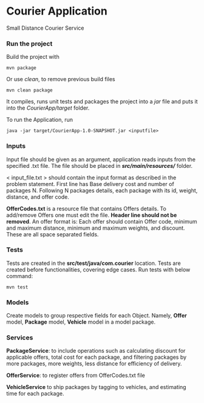 # Courier Application
Small Distance Courier Service

### Run the project

Build the project with 
    
    mvn package

Or use _clean_, to remove previous build files

    mvn clean package

It compiles, runs unit tests and packages the project into a _jar_ file and puts it into the _CourierApp/target_ folder.

To run the Application, run

    java -jar target/CourierApp-1.0-SNAPSHOT.jar <inputfile>

### Inputs
Input file should be given as an argument, application reads inputs from the specified .txt file. The file should be placed in _**src/main/resources/**_ folder.

< input_file.txt > should contain the input format as described in the problem statement.
First line has Base delivery cost and number of packages N. Following N packages details, each package with its id, weight, distance, and offer code. 

**OfferCodes.txt** is a resource file that contains Offers details. To add/remove Offers one must edit the file. **Header line should not be removed**. An offer format is: Each offer should contain Offer code, minimum and maximum distance, minimum and maximum weights, and discount. These are all space separated fields.

### Tests

Tests are created in the **src/test/java/com.courier** location. Tests are created before functionalities, covering edge cases.
Run tests with below command:

    mvn test

### Models

Create models to group respective fields for each Object.
Namely, **Offer** model, **Package** model, **Vehicle** model in a model package.

### Services

**PackageService**: to include operations such as calculating discount for applicable offers, total cost for each package, and filtering packages by more packages, more weights, less distance for efficiency of delivery.

**OfferService**: to register offers from OfferCodes.txt file

**VehicleService** to ship packages by tagging to vehicles, and estimating time for each package.
